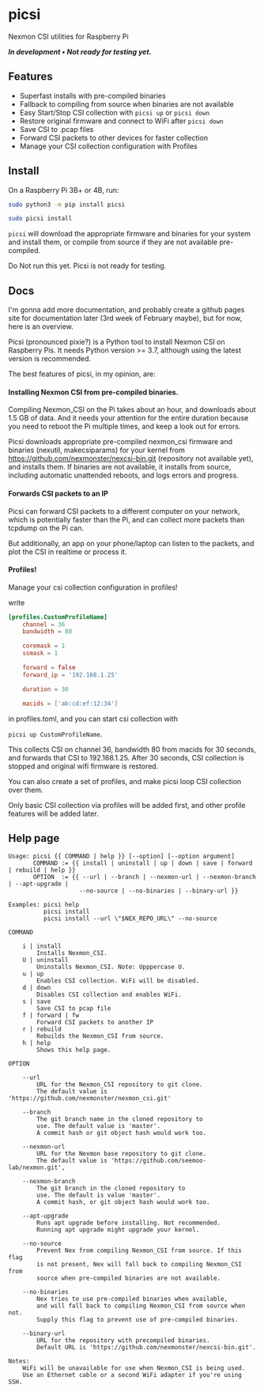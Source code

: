# picsi

Nexmon CSI utilities for Raspberry Pi

***In development &bull; Not ready for testing yet.***

## Features

- Superfast installs with pre-compiled binaries
- Fallback to compiling from source when binaries are not available
- Easy Start/Stop CSI collection with `picsi up` or `picsi down`
- Restore original firmware and connect to WiFi after `picsi down`
- Save CSI to .pcap files
- Forward CSI packets to other devices for faster collection
- Manage your CSI collection configuration with Profiles

## Install 

On a Raspberry Pi 3B+ or 4B, run:  

```bash
sudo python3 -m pip install picsi

sudo picsi install
```

`picsi` will download the appropriate firmware and binaries for
your system and install them, or compile from source if they
are not available pre-compiled.

Do Not run this yet. Picsi is not ready for testing.

## Docs

I'm gonna add more documentation, and probably create a github pages
site for documentation later (3rd week of February maybe), but for now,
here is an overview.

Picsi (pronounced pixie?) is a Python tool to install Nexmon CSI on Raspberry Pis.
It needs Python version >= 3.7, although using the latest version is recommended.

The best features of picsi, in my opinion, are:

#### Installing Nexmon CSI from pre-compiled binaries.

Compiling Nexmon_CSI on the Pi takes about an hour, and downloads about 1.5 GB of data.
And it needs your attention for the entire duration because you need to reboot the Pi 
multiple times, and keep a look out for errors.

Picsi downloads appropriate pre-compiled nexmon_csi firmware and binaries (nexutil, makecsiparams) 
for your kernel from https://github.com/nexmonster/nexcsi-bin.git (repository not available yet), 
and installs them. If binaries are not available, it installs from source, including automatic 
unattended reboots, and logs errors and progress.

#### Forwards CSI packets to an IP

Picsi can forward CSI packets to a different computer on your network, which is potentially
faster than the Pi, and can collect more packets than tcpdump on the Pi can.

But additionally, an app on your phone/laptop can listen to the packets,
and plot the CSI in realtime or process it.

#### Profiles!

Manage your csi collection configuration in profiles!

write
```toml
[profiles.CustomProfileName]
    channel = 36
    bandwidth = 80

    coremask = 1
    ssmask = 1

    forward = false
    forward_ip = '192.168.1.25'

    duration = 30

    macids = ['ab:cd:ef:12:34']
```

in profiles.toml, and you can start csi collection with

`picsi up CustomProfileName`.

This collects CSI on channel 36, bandwidth 80 from macids for 30 seconds,
and forwards that CSI to 192.168.1.25. After 30 seconds, CSI collection is stopped
and original wifi firmware is restored.

You can also create a set of profiles, and make picsi loop CSI collection over them.

Only basic CSI collection via profiles will be added first, and other profile features will
be added later.

## Help page

```
Usage: picsi {{ COMMAND | help }} [--option] [--option argument]
       COMMAND := {{ install | uninstall | up | down | save | forward | rebuild | help }}
       OPTION  := {{ --url | --branch | --nexmon-url | --nexmon-branch | --apt-upgrade |
                    --no-source | --no-binaries | --binary-url }}

Examples: picsi help
          picsi install
          picsi install --url \"$NEX_REPO_URL\" --no-source

COMMAND

    i | install
        Installs Nexmon_CSI.
    U | uninstall
        Uninstalls Nexmon_CSI. Note: Upppercase U.
    u | up
        Enables CSI collection. WiFi will be disabled.
    d | down
        Disables CSI collection and enables WiFi.
    s | save
        Save CSI to pcap file
    f | forward | fw
        Forward CSI packets to another IP
    r | rebuild
        Rebuilds the Nexmon_CSI from source.
    h | help
        Shows this help page.

OPTION

    --url
        URL for the Nexmon_CSI repository to git clone.
        The default value is 'https://github.com/nexmonster/nexmon_csi.git'
    
    --branch
        The git branch name in the cloned repository to
        use. The default value is 'master'.
        A commit hash or git object hash would work too.

    --nexmon-url
        URL for the Nexmon base repository to git clone.
        The default value is 'https://github.com/seemoo-lab/nexmon.git',

    --nexmon-branch
        The git branch in the cloned repository to
        use. The default is value 'master'.
        A commit hash, or git object hash would work too.
    
    --apt-upgrade
        Runs apt upgrade before installing. Not recommended.
        Running apt upgrade might upgrade your kernel.

    --no-source
        Prevent Nex from compiling Nexmon_CSI from source. If this flag
        is not present, Nex will fall back to compiling Nexmon_CSI from
        source when pre-compiled binaries are not available.

    --no-binaries
        Nex tries to use pre-compiled binaries when available,
        and will fall back to compiling Nexmon_CSI from source when not.
        Supply this flag to prevent use of pre-compiled binaries.

    --binary-url
        URL for the repository with precompiled binaries.
        Default URL is 'https://github.com/nexmonster/nexcsi-bin.git'.

Notes:
    WiFi will be unavailable for use when Nexmon_CSI is being used.
    Use an Ethernet cable or a second WiFi adapter if you're using SSH.
```